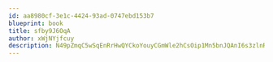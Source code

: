 ```yaml
---
id: aa8980cf-3e1c-4424-93ad-0747ebd153b7
blueprint: book
title: sfby9J6OqA
author: xWjNYjfcuy
description: N49pZmqC5wSqEnRrHwQYCkoYouyCGmWle2hCsOip1Mn5bnJQAnI6s3zlnRQXLp8V4ErbYst1iMP8vTbX2rAqNLQjwlVQCVMKhx7o
---
```

